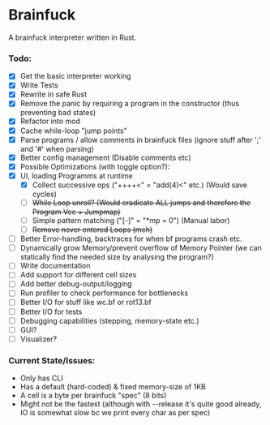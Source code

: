 # Brainfuck
A brainfuck interpreter written in Rust.

### Todo:

- [X] Get the basic interpreter working
- [X] Write Tests
- [X] Rewrite in safe Rust
- [X] Remove the panic by requiring a program in the constructor (thus preventing bad states)
- [X] Refactor into mod
- [X] Cache while-loop "jump points"
- [X] Parse programs / allow comments in brainfuck files (ignore stuff after ';' and '#' when parsing)
- [X] Better config management (Disable comments etc)
- [X] Possible Optimizations (with toggle option?):
- [X] UI, loading Programms at runtime
  - [X] Collect successive ops ("++++<" = "add(4)<" etc.) (Would save cycles)
  - [ ] ~~While Loop unroll? (Would eradicate ALL jumps and therefore the Program Vec + Jumpmap)~~
  - [ ] Simple pattern matching ("[-]" = "*mp = 0") (Manual labor)
  - [ ] ~~Remove never entered Loops (meh)~~
- [ ] Better Error-handling, backtraces for when bf programs crash etc.
- [ ] Dynamically grow Memory/prevent overflow of Memory Pointer (we can statically find the needed size by analysing the program?)
- [ ] Write documentation
- [ ] Add support for different cell sizes
- [ ] Add better debug-output/logging
- [ ] Run profiler to check performance for bottlenecks
- [ ] Better I/O for stuff like wc.bf or rot13.bf
- [ ] Better I/O for tests
- [ ] Debugging capabilities (stepping, memory-state etc.)
- [ ] GUI?
- [ ] Visualizer?

### Current State/Issues:

- Only has CLI
- Has a default (hard-coded) & fixed memory-size of 1KB
- A cell is a byte per brainfuck "spec" (8 bits)
- Might not be the fastest (although with --release it's quite good already, IO is somewhat slow bc we print every char as per spec)
